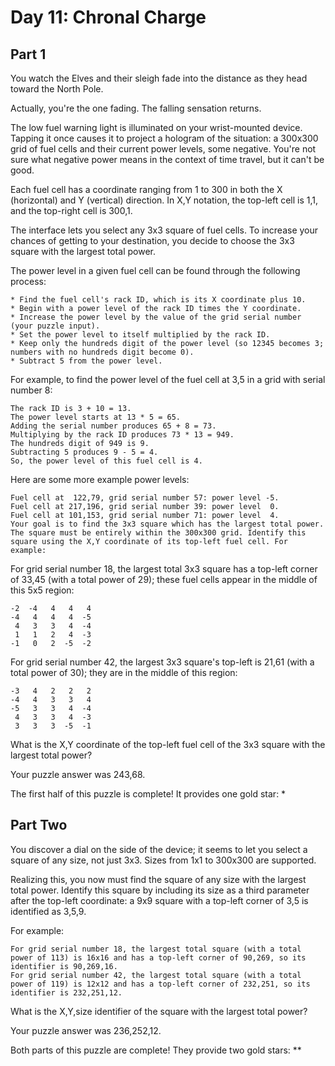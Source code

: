 # Day 11: Chronal Charge
## Part 1
You watch the Elves and their sleigh fade into the distance as they head toward the North Pole.

Actually, you're the one fading. The falling sensation returns.

The low fuel warning light is illuminated on your wrist-mounted device. Tapping it once causes it to project a hologram of the situation: a 300x300 grid of fuel cells and their current power levels, some negative. You're not sure what negative power means in the context of time travel, but it can't be good.

Each fuel cell has a coordinate ranging from 1 to 300 in both the X (horizontal) and Y (vertical) direction. In X,Y notation, the top-left cell is 1,1, and the top-right cell is 300,1.

The interface lets you select any 3x3 square of fuel cells. To increase your chances of getting to your destination, you decide to choose the 3x3 square with the largest total power.

The power level in a given fuel cell can be found through the following process:
```
* Find the fuel cell's rack ID, which is its X coordinate plus 10.
* Begin with a power level of the rack ID times the Y coordinate.
* Increase the power level by the value of the grid serial number (your puzzle input).
* Set the power level to itself multiplied by the rack ID.
* Keep only the hundreds digit of the power level (so 12345 becomes 3; numbers with no hundreds digit become 0).
* Subtract 5 from the power level.
```
For example, to find the power level of the fuel cell at 3,5 in a grid with serial number 8:
```
The rack ID is 3 + 10 = 13.
The power level starts at 13 * 5 = 65.
Adding the serial number produces 65 + 8 = 73.
Multiplying by the rack ID produces 73 * 13 = 949.
The hundreds digit of 949 is 9.
Subtracting 5 produces 9 - 5 = 4.
So, the power level of this fuel cell is 4.
```
Here are some more example power levels:
```
Fuel cell at  122,79, grid serial number 57: power level -5.
Fuel cell at 217,196, grid serial number 39: power level  0.
Fuel cell at 101,153, grid serial number 71: power level  4.
Your goal is to find the 3x3 square which has the largest total power. The square must be entirely within the 300x300 grid. Identify this square using the X,Y coordinate of its top-left fuel cell. For example:
```
For grid serial number 18, the largest total 3x3 square has a top-left corner of 33,45 (with a total power of 29); these fuel cells appear in the middle of this 5x5 region:
```
-2  -4   4   4   4
-4   4   4   4  -5
 4   3   3   4  -4
 1   1   2   4  -3
-1   0   2  -5  -2
```
For grid serial number 42, the largest 3x3 square's top-left is 21,61 (with a total power of 30); they are in the middle of this region:
```
-3   4   2   2   2
-4   4   3   3   4
-5   3   3   4  -4
 4   3   3   4  -3
 3   3   3  -5  -1
```
What is the X,Y coordinate of the top-left fuel cell of the 3x3 square with the largest total power?

Your puzzle answer was 243,68.

The first half of this puzzle is complete! It provides one gold star: *

## Part Two
You discover a dial on the side of the device; it seems to let you select a square of any size, not just 3x3. Sizes from 1x1 to 300x300 are supported.

Realizing this, you now must find the square of any size with the largest total power. Identify this square by including its size as a third parameter after the top-left coordinate: a 9x9 square with a top-left corner of 3,5 is identified as 3,5,9.

For example:
```
For grid serial number 18, the largest total square (with a total power of 113) is 16x16 and has a top-left corner of 90,269, so its identifier is 90,269,16.
For grid serial number 42, the largest total square (with a total power of 119) is 12x12 and has a top-left corner of 232,251, so its identifier is 232,251,12.
```
What is the X,Y,size identifier of the square with the largest total power?

Your puzzle answer was 236,252,12.

Both parts of this puzzle are complete! They provide two gold stars: **
